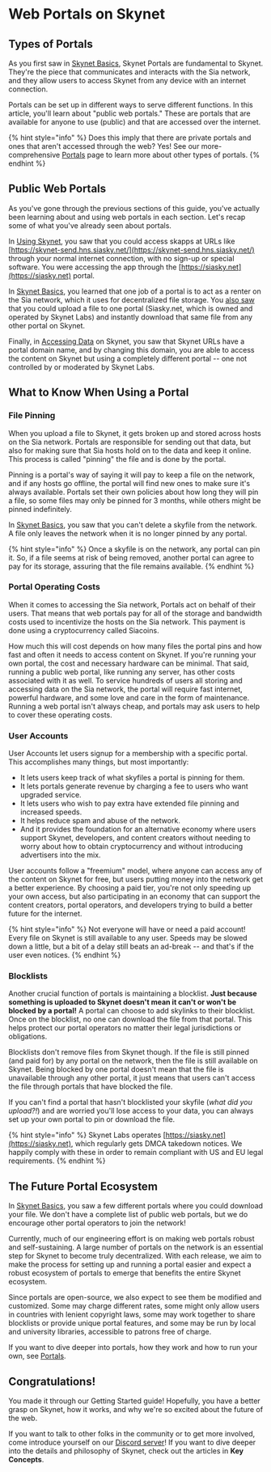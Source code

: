 # Web Portals on Skynet

## Types of Portals

As you first saw in [Skynet Basics](skynet-basics.md#skynet-is-built-on-top-of-sia), Skynet Portals are fundamental to Skynet. They're the piece that communicates and interacts with the Sia network, and they allow users to access Skynet from any device with an internet connection.

Portals can be set up in different ways to serve different functions. In this article, you'll learn about "public web portals." These are portals that are available for anyone to use \(public\) and that are accessed over the internet.

{% hint style="info" %}
Does this imply that there are private portals and ones that aren't accessed through the web? Yes! See our more-comprehensive [Portals](../key-concepts/skynet-portals/) page to learn more about other types of portals.
{% endhint %}

## Public Web Portals

As you've gone through the previous sections of this guide, you've actually been learning about and using web portals in each section. Let's recap some of what you've already seen about portals.

In [Using Skynet](using-skynet.md#file-sharing-with-skynet-send), you saw that you could access skapps at URLs like [https://skynet-send.hns.siasky.net/](https://skynet-send.hns.siasky.net/) through your normal internet connection, with no sign-up or special software. You were accessing the app through the [https://siasky.net](https://siasky.net) portal.

In [Skynet Basics](skynet-basics.md#skynet-is-built-on-top-of-sia), you learned that one job of a portal is to act as a renter on the Sia network, which it uses for decentralized file storage. You [also saw](skynet-basics.md#skynet-in-action) that you could upload a file to one portal \(Siasky.net, which is owned and operated by Skynet Labs\) and instantly download that same file from any other portal on Skynet.

Finally, in [Accessing Data](accessing-data-on-skynet.md#anatomy-of-a-skylink) on Skynet, you saw that Skynet URLs have a portal domain name, and by changing this domain, you are able to access the content on Skynet but using a completely different portal -- one not controlled by or moderated by Skynet Labs.

## What to Know When Using a Portal

### File Pinning

When you upload a file to Skynet, it gets broken up and stored across hosts on the Sia network. Portals are responsible for sending out that data, but also for making sure that Sia hosts hold on to the data and keep it online. This process is called "pinning" the file and is done by the portal.

Pinning is a portal's way of saying it will pay to keep a file on the network, and if any hosts go offline, the portal will find new ones to make sure it's always available. Portals set their own policies about how long they will pin a file, so some files may only be pinned for 3 months, while others might be pinned indefinitely.

In [Skynet Basics](skynet-basics.md#change-the-file-and-delete-the-file), you saw that you can't delete a skyfile from the network. A file only leaves the network when it is no longer pinned by any portal.

{% hint style="info" %}
Once a skyfile is on the network, any portal can pin it. So, if a file seems at risk of being removed, another portal can agree to pay for its storage, assuring that the file remains available.
{% endhint %}

### Portal Operating Costs

When it comes to accessing the Sia network, Portals act on behalf of their users. That means that web portals pay for all of the storage and bandwidth costs used to incentivize the hosts on the Sia network. This payment is done using a cryptocurrency called Siacoins.

How much this will cost depends on how many files the portal pins and how fast and often it needs to access content on Skynet. If you're running your own portal, the cost and necessary hardware can be minimal. That said, running a public web portal, like running any server, has other costs associated with it as well. To service hundreds of users all storing and accessing data on the Sia network, the portal will require fast internet, powerful hardware, and some love and care in the form of maintenance. Running a web portal isn't always cheap, and portals may ask users to help to cover these operating costs.

### User Accounts

User Accounts let users signup for a membership with a specific portal. This accomplishes many things, but most importantly:

* It lets users keep track of what skyfiles a portal is pinning for them.
* It lets portals generate revenue by charging a fee to users who want upgraded service.
* It lets users who wish to pay extra have extended file pinning and increased speeds.
* It helps reduce spam and abuse of the network.
* And it provides the foundation for an alternative economy where users support Skynet, developers, and content creators without needing to worry about how to obtain cryptocurrency and without introducing advertisers into the mix.

User accounts follow a "freemium" model, where anyone can access any of the content on Skynet for free, but users putting money into the network get a better experience. By choosing a paid tier, you're not only speeding up your own access, but also participating in an economy that can support the content creators, portal operators, and developers trying to build a better future for the internet.

{% hint style="info" %}
Not everyone will have or need a paid account! Every file on Skynet is still available to any user. Speeds may be slowed down a little, but a bit of a delay still beats an ad-break -- and that's if the user even notices.
{% endhint %}

### Blocklists

Another crucial function of portals is maintaining a blocklist. **Just because something is uploaded to Skynet doesn't mean it can't or won't be blocked by a portal!** A portal can choose to add skylinks to their blocklist. Once on the blocklist, no one can download the file from that portal. This helps protect our portal operators no matter their legal jurisdictions or obligations.

Blocklists don't remove files from Skynet though. If the file is still pinned \(and paid for\) by any portal on the network, then the file is still available on Skynet. Being blocked by one portal doesn't mean that the file is unavailable through any other portal, it just means that users can't access the file through portals that have blocked the file.

If you can't find a portal that hasn't blocklisted your skyfile \(_what did you upload?!_\) and are worried you'll lose access to your data, you can always set up your own portal to pin or download the file.

{% hint style="info" %}
Skynet Labs operates [https://siasky.net](https://siasky.net), which regularly gets DMCA takedown notices. We happily comply with these in order to remain compliant with US and EU legal requirements.
{% endhint %}

## The Future Portal Ecosystem

In [Skynet Basics](skynet-basics.md#download-the-file), you saw a few different portals where you could download your file. We don't have a complete list of public web portals, but we do encourage other portal operators to join the network!

Currently, much of our engineering effort is on making web portals robust and self-sustaining. A large number of portals on the network is an essential step for Skynet to become truly decentralized. With each release, we aim to make the process for setting up and running a portal easier and expect a robust ecosystem of portals to emerge that benefits the entire Skynet ecosystem.

Since portals are open-source, we also expect to see them be modified and customized. Some may charge different rates, some might only allow users in countries with lenient copyright laws, some may work together to share blocklists or provide unique portal features, and some may be run by local and university libraries, accessible to patrons free of charge.

If you want to dive deeper into portals, how they work and how to run your own, see [Portals](../key-concepts/skynet-portals/).

## Congratulations!

You made it through our Getting Started guide! Hopefully, you have a better grasp on Skynet, how it works, and why we're so excited about the future of the web.

If you want to talk to other folks in the community or to get more involved, come introduce yourself on our [Discord server](https://discord.gg/skynetlabs)! If you want to dive deeper into the details and philosophy of Skynet, check out the articles in **Key Concepts**.

